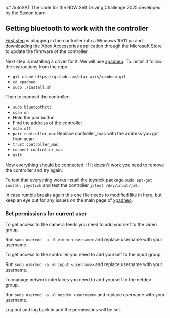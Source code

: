 o# AutoSAT
The code for the RDW Self Driving Challenge 2025 developed by the Saxion team

## Getting bluetooth to work with the controller

[First step](https://wiki.archlinux.org/title/Gamepad#Xbox_Wireless_Controller_/_Xbox_One_Wireless_Controller) is plugging in the controller into a Windows 10/11 pc and downloading the [Xbox Accessories application](https://apps.microsoft.com/store/detail/xbox-accessories/9NBLGGH30XJ3?hl=en-us&gl=us) through the Microsoft Store to update the firmware of the controller.

Next step is installing a driver for it. We will use [xpadneo](https://github.com/atar-axis/xpadneo/). To install it follow the instructions from the repo:
* `git clone https://github.com/atar-axis/xpadneo.git`
* `cd xpadneo`
* `sudo ./install.sh`

Then to connect the controller:
* `sudo bluetoothctl`
* `scan on`
* Hold the pair button
* Find the address of the controller
* `scan off`
* `pair controller_mac` Replace controller_mac with the address you got from scan
* `trust controller_mac`
* `connect controller_mac`
* `exit`

Now everything should be connected. If it doesn't work you need to remove the controller and try again.

To test that everything works install the joystick package `sudo apt-get install joystick` and test the controller `jstest /dev/input/js0`.

In case rumble breaks again this one file needs to modified like in [here](https://github.com/atar-axis/xpadneo/commit/4a3a623b5facca8184e9070317fea03adc3a9e8f), but keep an eye out for any issues on the main page of [xpadneo](https://github.com/atar-axis/xpadneo/).

### Set permissions for current user

To get access to the camera feeds you need to add yourself to the video group.

Run ``sudo usermod -a -G video <username>`` and replace username with your username.

To get access to the controller you need to add yourself to the input group.

Run ``sudo usermod -a -G input <username>`` and replace username with your username.

To manage network interfaces you need to add yourself to the netdev group.

Run ``sudo usermod -a -G netdev <username>`` and replace username with your username.

Log out and log back in and the permissions will be set.